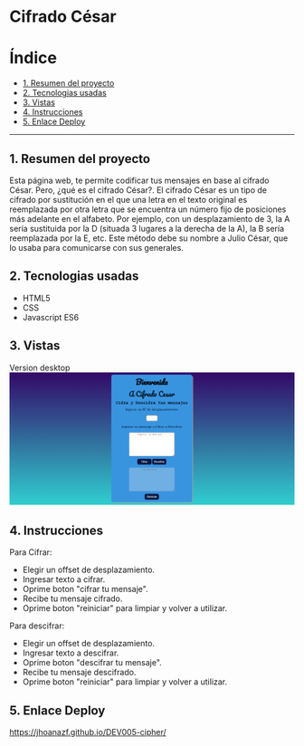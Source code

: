 # Cifrado César

# Índice

- [1. Resumen del proyecto](#1-resumen-del-proyecto)
- [2. Tecnologias usadas](#2-tecnologias-usadas)
- [3. Vistas](#3-vistas)
- [4. Instrucciones](#4-instrucciones)
- [5. Enlace Deploy](#5-enlace-deploy)

---

## 1. Resumen del proyecto

Esta página web, te permite codificar tus mensajes en base al cifrado César. Pero, ¿qué es el cifrado César?. El cifrado César es un tipo de cifrado por sustitución en el que una letra en el texto original es reemplazada por otra letra que se encuentra un número fijo de posiciones más adelante en el alfabeto. Por ejemplo, con un desplazamiento de 3, la A sería sustituida por la D (situada 3 lugares a la derecha de la A), la B sería reemplazada por la E, etc. Este método debe su nombre a Julio César, que lo usaba para comunicarse con sus generales.

## 2. Tecnologias usadas

- HTML5
- CSS
- Javascript ES6

## 3. Vistas

Version desktop
![caeser-cipher](cifrado.png)

## 4. Instrucciones

Para Cifrar:

- Elegir un offset de desplazamiento.
- Ingresar texto a cifrar.
- Oprime boton "cifrar tu mensaje".
- Recibe tu mensaje cifrado.
- Oprime boton "reiniciar" para limpiar y volver a utilizar.

Para descifrar:

- Elegir un offset de desplazamiento.
- Ingresar texto a descifrar.
- Oprime boton "descifrar tu mensaje".
- Recibe tu mensaje descifrado.
- Oprime boton "reiniciar" para limpiar y volver a utilizar.

## 5. Enlace Deploy

https://jhoanazf.github.io/DEV005-cipher/
